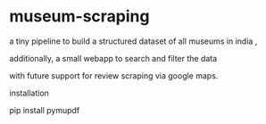 # museum-scraping

a tiny pipeline to build a structured dataset of all museums in india ,

additionally, a small webapp to search and filter the data 

with future support for review scraping via google maps.


installation

pip install pymupdf